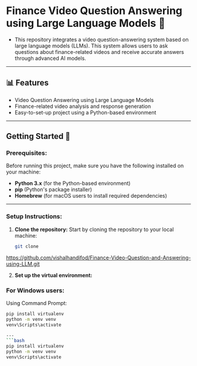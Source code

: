 # Finance Video Question Answering using Large Language Models 🌟
- This repository integrates a video question-answering system based on large language models (LLMs). This system allows users to ask questions about finance-related videos and receive accurate answers through advanced AI models.

---

## 📊 Features
- Video Question Answering using Large Language Models
- Finance-related video analysis and response generation
- Easy-to-set-up project using a Python-based environment

--- 

## Getting Started 🚀

### Prerequisites:

Before running this project, make sure you have the following installed on your machine:

- **Python 3.x** (for the Python-based environment)
- **pip** (Python's package installer)
- **Homebrew** (for macOS users to install required dependencies)

---

### Setup Instructions:

1. **Clone the repository:**
   Start by cloning the repository to your local machine:

   ```bash
   git clone 
https://github.com/vishalhandifod/Finance-Video-Question-and-Answering-using-LLM.git

2. **Set up the virtual environment:**

### For Windows users:
   Using Command Prompt:

   ```bash
   pip install virtualenv
   python -m venv venv
   venv\Scripts\activate

---
   ```bash
   pip install virtualenv
   python -m venv venv
   venv\Scripts\activate



